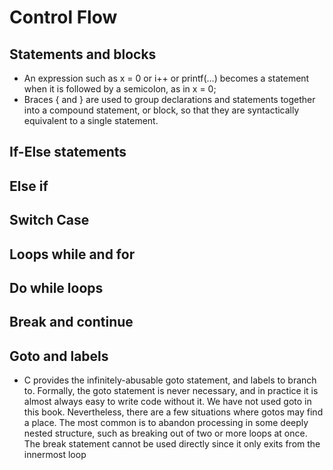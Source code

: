 # Control Flow

## Statements and blocks

- An expression such as x = 0 or i++ or printf(...) becomes a statement when it is followed by a semicolon, as in x = 0;
- Braces { and } are used to group declarations and statements together into a compound statement, or block, so that they are syntactically equivalent to a single statement. 


## If-Else statements
## Else if

## Switch Case 

## Loops while and for

## Do while loops

## Break and continue

## Goto and labels

- C provides the infinitely-abusable goto statement, and labels to branch to. Formally, the goto statement is never necessary, and in practice it is almost always easy to write code without it. We have not used goto in this book. Nevertheless, there are a few situations where gotos may find a place. The most common is to abandon processing in some deeply nested structure, such as breaking out of two or more loops at once. The break statement cannot be used directly since it only exits from the innermost loop



